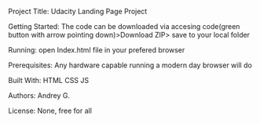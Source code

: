 
Project Title:
Udacity Landing Page Project

Getting Started:
The code can be downloaded via accesing code(green button with arrow pointing down)>Download ZIP> save to your local folder

Running:
open Index.html file in your prefered browser


Prerequisites:
Any hardware capable running a modern day browser will do


Built With:
HTML
CSS
JS


Authors:
Andrey G. 


License:
None, free for all

